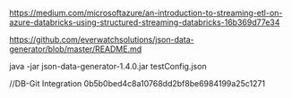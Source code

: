 https://medium.com/microsoftazure/an-introduction-to-streaming-etl-on-azure-databricks-using-structured-streaming-databricks-16b369d77e34


https://github.com/everwatchsolutions/json-data-generator/blob/master/README.md


java -jar json-data-generator-1.4.0.jar testConfig.json

//DB-Git Integration
0b5b0bed4c8a10768dd2bf8be6984199a25c1271